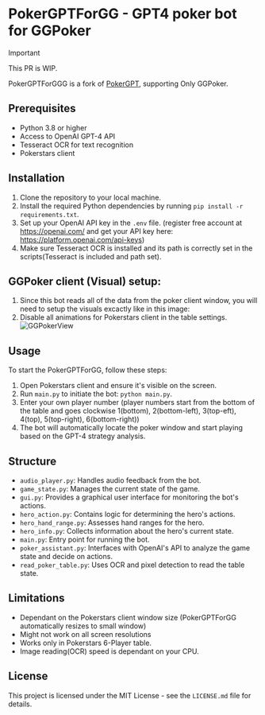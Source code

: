 # PokerGPTForGG - GPT4 poker bot for GGPoker
> [!IMPORTANT]
> This PR is WIP.

PokerGPTForGGG is a fork of [PokerGPT](https://github.com/HarperJonesGPT/PokerGPT), supporting Only GGPoker.

## Prerequisites

-   Python 3.8 or higher
-   Access to OpenAI GPT-4 API
-   Tesseract OCR for text recognition
-   Pokerstars client

## Installation

1. Clone the repository to your local machine.
2. Install the required Python dependencies by running `pip install -r requirements.txt`.
3. Set up your OpenAI API key in the `.env` file. (register free account at https://openai.com/ and get your API key here: https://platform.openai.com/api-keys)
4. Make sure Tesseract OCR is installed and its path is correctly set in the scripts(Tesseract is included and path set).

## GGPoker client (Visual) setup:

1. Since this bot reads all of the data from the poker client window, you will need to setup the visuals excactly like in this image:
2. Disable all animations for Pokerstars client in the table settings.
   ![GGPokerView](https://github.com/Kotakageyama/PokerGPTForGG/assets/27982108/b3e803e8-63b2-4917-8334-34a5aca6002b)


## Usage

To start the PokerGPTForGG, follow these steps:

1. Open Pokerstars client and ensure it's visible on the screen.
2. Run `main.py` to initiate the bot: `python main.py`.
3. Enter your own player number (player numbers start from the bottom of the table and goes clockwise 1(bottom), 2(bottom-left), 3(top-eft), 4(top), 5(top-right), 6(bottom-right))
4. The bot will automatically locate the poker window and start playing based on the GPT-4 strategy analysis.

## Structure

-   `audio_player.py`: Handles audio feedback from the bot.
-   `game_state.py`: Manages the current state of the game.
-   `gui.py`: Provides a graphical user interface for monitoring the bot's actions.
-   `hero_action.py`: Contains logic for determining the hero's actions.
-   `hero_hand_range.py`: Assesses hand ranges for the hero.
-   `hero_info.py`: Collects information about the hero's current state.
-   `main.py`: Entry point for running the bot.
-   `poker_assistant.py`: Interfaces with OpenAI's API to analyze the game state and decide on actions.
-   `read_poker_table.py`: Uses OCR and pixel detection to read the table state.

## Limitations

-   Dependant on the Pokerstars client window size (PokerGPTForGG automatically resizes to small window)
-   Might not work on all screen resolutions
-   Works only in Pokerstars 6-Player table.
-   Image reading(OCR) speed is dependant on your CPU.

## License

This project is licensed under the MIT License - see the `LICENSE.md` file for details.
